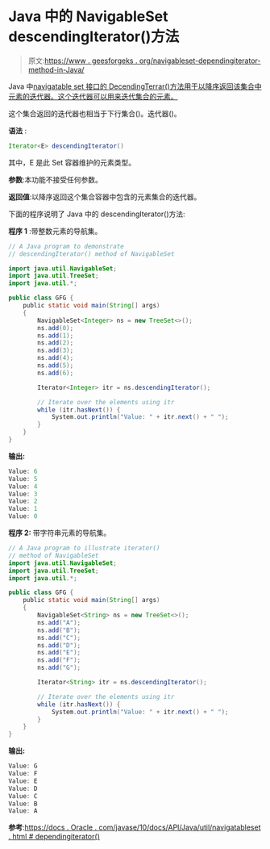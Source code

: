 # Java 中的 NavigableSet descendingIterator()方法

> 原文:[https://www . geesforgeks . org/navigableset-dependingiterator-method-in-Java/](https://www.geeksforgeeks.org/navigableset-descendingiterator-method-in-java/)

Java 中[navigatable set 接口的 DecendingTerrar()方法用于以降序返回该集合中元素的迭代器。这个迭代器可以用来迭代集合的元素。](https://www.geeksforgeeks.org/navigableset-java-examples/)

这个集合返回的迭代器也相当于下行集合()。迭代器()。

**语法** :

```java
Iterator<E> descendingIterator()

```

其中，E 是此 Set 容器维护的元素类型。

**参数**:本功能不接受任何参数。

**返回值**:以降序返回这个集合容器中包含的元素集合的迭代器。

下面的程序说明了 Java 中的 descendingIterator()方法:

**程序 1** :带整数元素的导航集。

```java
// A Java program to demonstrate
// descendingIterator() method of NavigableSet

import java.util.NavigableSet;
import java.util.TreeSet;
import java.util.*;

public class GFG {
    public static void main(String[] args)
    {
        NavigableSet<Integer> ns = new TreeSet<>();
        ns.add(0);
        ns.add(1);
        ns.add(2);
        ns.add(3);
        ns.add(4);
        ns.add(5);
        ns.add(6);

        Iterator<Integer> itr = ns.descendingIterator();

        // Iterate over the elements using itr
        while (itr.hasNext()) {
            System.out.println("Value: " + itr.next() + " ");
        }
    }
}
```

**输出:**

```java
Value: 6 
Value: 5 
Value: 4 
Value: 3 
Value: 2 
Value: 1 
Value: 0

```

**程序 2:** 带字符串元素的导航集。

```java
// A Java program to illustrate iterator()
// method of NavigableSet
import java.util.NavigableSet;
import java.util.TreeSet;
import java.util.*;

public class GFG {
    public static void main(String[] args)
    {
        NavigableSet<String> ns = new TreeSet<>();
        ns.add("A");
        ns.add("B");
        ns.add("C");
        ns.add("D");
        ns.add("E");
        ns.add("F");
        ns.add("G");

        Iterator<String> itr = ns.descendingIterator();

        // Iterate over the elements using itr
        while (itr.hasNext()) {
            System.out.println("Value: " + itr.next() + " ");
        }
    }
}
```

**输出:**

```java
Value: G 
Value: F 
Value: E 
Value: D 
Value: C 
Value: B 
Value: A

```

**参考**:[https://docs . Oracle . com/javase/10/docs/API/Java/util/navigatableset . html # dependingiterator()](https://docs.oracle.com/javase/10/docs/api/java/util/NavigableSet.html#descendingIterator())